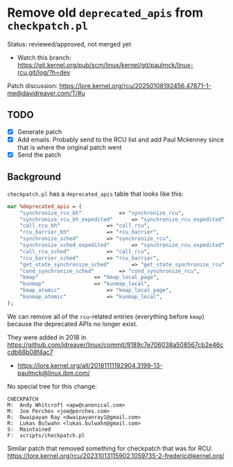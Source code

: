 # Remove old `deprecated_apis` from `checkpatch.pl`

Status: reviewed/approved, not merged yet
- Watch this branch: <https://git.kernel.org/pub/scm/linux/kernel/git/paulmck/linux-rcu.git/log/?h=dev>

Patch discussion: <https://lore.kernel.org/rcu/20250108192456.47871-1-me@davidreaver.com/T/#u>

## TODO

- [x] Generate patch
- [x] Add emails. Probably send to the RCU list and add Paul Mckenney since that is where the original patch went
- [x] Send the patch

## Background

`checkpatch.pl` has a `deprecated_apis` table that looks like this:

```perl
our %deprecated_apis = (
	"synchronize_rcu_bh"			=> "synchronize_rcu",
	"synchronize_rcu_bh_expedited"		=> "synchronize_rcu_expedited",
	"call_rcu_bh"				=> "call_rcu",
	"rcu_barrier_bh"			=> "rcu_barrier",
	"synchronize_sched"			=> "synchronize_rcu",
	"synchronize_sched_expedited"		=> "synchronize_rcu_expedited",
	"call_rcu_sched"			=> "call_rcu",
	"rcu_barrier_sched"			=> "rcu_barrier",
	"get_state_synchronize_sched"		=> "get_state_synchronize_rcu",
	"cond_synchronize_sched"		=> "cond_synchronize_rcu",
	"kmap"					=> "kmap_local_page",
	"kunmap"				=> "kunmap_local",
	"kmap_atomic"				=> "kmap_local_page",
	"kunmap_atomic"				=> "kunmap_local",
);
```

We can remove all of the `rcu`-related entries (everything before `kmap`) because the deprecated APIs no longer exist.

They were added in 2018 in <https://github.com/jdreaver/linux/commit/9189c7e706038a508567cb2e46ccdb68b08f4ac7>
- <https://lore.kernel.org/all/20181111192904.3199-13-paulmck@linux.ibm.com/>

No special tree for this change:

```
CHECKPATCH
M:	Andy Whitcroft <apw@canonical.com>
M:	Joe Perches <joe@perches.com>
R:	Dwaipayan Ray <dwaipayanray1@gmail.com>
R:	Lukas Bulwahn <lukas.bulwahn@gmail.com>
S:	Maintained
F:	scripts/checkpatch.pl
```

Similar patch that removed something for checkpatch that was for RCU: <https://lore.kernel.org/rcu/20231013115902.1059735-2-frederic@kernel.org/>
